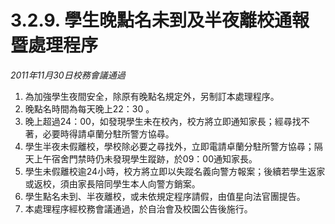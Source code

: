 # 3.2.9. 學生晚點名未到及半夜離校通報暨處理程序

_2011年11月30日校務會議通過_

1. 為加強學生夜間安全，除原有晚點名規定外，另制訂本處理程序。
2. 晚點名時間為每天晚上22：30 。
3. 晚上超過24：00，如發現學生未在校內，校方將立即通知家長；經尋找不著，必要時得請卓蘭分駐所警方協尋。
4. 學生半夜未假離校，學校除必要之尋找外，立即電請卓蘭分駐所警方協尋；隔天上午宿舍門禁時仍未發現學生蹤跡，於09：00通知家長。
5. 學生未假離校逾24小時，校方將立即以失蹤名義向警方報案；後續若學生返家或返校，須由家長陪同學生本人向警方銷案。
6. 學生點名未到、半夜離校，或未依規定程序請假，由值星向法官團提告。
7. 本處理程序經校務會議通過，於自治會及校園公告後施行。

